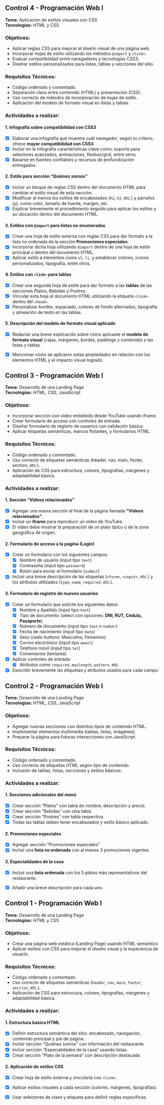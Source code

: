## Control 4 - Programación Web I

**Tema:** Aplicación de estilos visuales con CSS  
**Tecnologías:** HTML y CSS

### Objetivos:
- Aplicar reglas CSS para mejorar el diseño visual de una página web.
- Incorporar hojas de estilo utilizando los métodos `@import` y `<link>`.
- Evaluar compatibilidad entre navegadores y tecnologías CSS3.
- Diseñar estilos personalizados para listas, tablas y secciones del sitio.

### Requisitos Técnicos:
- Código ordenado y comentado.
- Separación clara entre contenido (HTML) y presentación (CSS).
- Uso correcto de métodos de incorporación de hojas de estilo.
- Aplicación del modelo de formato visual en listas y tablas.

### Actividades a realizar:

#### 1. Infografía sobre compatibilidad con CSS3
- [x] Elaborar una infografía que muestre cuál navegador, según tu criterio, ofrece **mayor compatibilidad con CSS3**.
- [x] Incluir en la infografía características clave como: soporte para selectores avanzados, animaciones, flexbox/grid, entre otros.
- [x] Basarse en fuentes confiables y recursos de profundización entregados.

#### 2. Estilo para sección “Quiénes somos”
- [x] Incluir un bloque de reglas CSS dentro del documento HTML para cambiar el estilo visual de esta sección.
- [x] Modificar al menos los estilos de encabezados (`h2`, `h3`, etc.) y párrafos (`p`), como color, tamaño de fuente, margen, etc.
- [x] Explicar brevemente el procedimiento seguido para aplicar los estilos y su ubicación dentro del documento HTML.

#### 3. Estilos con `@import` para listas no enumeradas
- [x] Crear una hoja de estilo externa con reglas CSS para dar formato a la lista no ordenada de la sección **Promociones especiales**.
- [x] Incorporar dicha hoja utilizando `@import` dentro de una hoja de estilo principal o dentro del documento HTML.
- [x] Aplicar estilo a elementos como `ul`, `li`, y establecer colores, íconos personalizados, tipografía, entre otros.

#### 4. Estilos con `<link>` para tablas
- [x] Crear una segunda hoja de estilo para dar formato a las **tablas** de las secciones Platos, Bebidas y Postres.
- [x] Vincular esta hoja al documento HTML utilizando la etiqueta `<link>` dentro del `<head>`.
- [x] Personalizar bordes, espaciado, colores de fondo alternados, tipografía y alineación de texto en las tablas.

#### 5. Descripción del modelo de formato visual aplicado
- [x] Redactar una breve explicación sobre cómo aplicaste el **modelo de formato visual** (cajas, márgenes, bordes, paddings y contenido) a las listas y tablas.
- [x] Mencionar cómo se aplicaron estas propiedades en relación con los elementos HTML y el impacto visual logrado.


## Control 3 - Programación Web I

**Tema:** Desarrollo de una Landing Page  
**Tecnologías:** HTML, CSS, JavaScript

### Objetivos:
- Incorporar sección con video embebido desde YouTube usando iframe.
- Crear formulario de acceso con controles de entrada.
- Diseñar formulario de registro de usuarios con validación básica.
- Aplicar etiquetas semánticas, marcos flotantes, y formularios HTML.

### Requisitos Técnicos:
- Código ordenado y comentado.
- Uso correcto de etiquetas semánticas (header, nav, main, footer, section, etc.).
- Aplicación de CSS para estructura, colores, tipografías, márgenes y adaptabilidad básica.

### Actividades a realizar:

#### 1. Sección “Videos relacionados”
- [X] Agregar una nueva sección al final de la página llamada **"Videos relacionados"**.
- [X] Incluir un **iframe** para reproducir un video de YouTube.
- [X] El video debe mostrar la preparación de un plato típico o de la zona geográfica de origen.

#### 2. Formulario de acceso a la página (Login)
- [x] Crear un formulario con los siguientes campos:
  - [x] Nombre de usuario (input tipo `text`)
  - [x] Contraseña (input tipo `password`)
  - [x] Botón para enviar el formulario (`submit`)
- [x] Incluir una breve descripción de las etiquetas (`<form>`, `<input>`, etc.) y los atributos utilizados (`type`, `name`, `required`, etc.).

#### 3. Formulario de registro de nuevos usuarios
- [x] Crear un formulario que solicite los siguientes datos:
  - [x] Nombre y Apellido (input tipo `text`)
  - [x] Tipo de documento (select con opciones: **DNI, RUT, Cédula, Pasaporte**)
  - [x] Número de documento (input tipo `text` o `number`)
  - [x] Fecha de nacimiento (input tipo `date`)
  - [x] Sexo (radio buttons: Masculino, Femenino)
  - [x] Correo electrónico (input tipo `email`)
  - [x] Teléfono móvil (input tipo `tel`)
  - [x] Comentarios (textarea)
- [x] Aplicar controles de entrada:
  - [x] Atributos como `required`, `maxlength`, `pattern`, etc.
- [x] Describir brevemente las etiquetas y atributos usados para cada campo.

## Control 2 - Programación Web I

**Tema:** Desarrollo de una Landing Page  
**Tecnologías:** HTML, CSS, JavaScript

### Objetivos:
- Agregar nuevas secciones con distintos tipos de contenido HTML.
- Implementar elementos multimedia (tablas, listas, imágenes).
- Preparar la página para futuras interacciones con JavaScript.

### Requisitos Técnicos:
- Código ordenado y comentado.
- Uso correcto de etiquetas HTML según tipo de contenido.
- Inclusión de tablas, listas, secciones y estilos básicos.

### Actividades a realizar:

#### 1. Secciones adicionales del menú
- [x] Crear sección “Platos” con tabla de nombre, descripción y precio.
- [x] Crear sección “Bebidas” con otra tabla.
- [x] Crear sección “Postres” con tabla respectiva.
- [x] Todas las tablas deben tener encabezados y estilo básico aplicado.

#### 2. Promociones especiales
- [x] Agregar sección “Promociones especiales”.
- [x] Incluir una **lista no ordenada** con al menos 3 promociones vigentes.

#### 3. Especialidades de la casa
- [x] Incluir una **lista ordenada** con los 5 platos más representativos del restaurante.
- [x] Añadir una breve descripción para cada uno.


## Control 1 - Programación Web I

**Tema:** Desarrollo de una Landing Page  
**Tecnologías:** HTML y CSS

### Objetivos:
- Crear una página web estática (Landing Page) usando HTML semántico.
- Aplicar estilos con CSS para mejorar el diseño visual y la experiencia de usuario.

### Requisitos Técnicos:
- Código ordenado y comentado.
- Uso correcto de etiquetas semánticas (`header`, `nav`, `main`, `footer`, `section`, etc.).
- Aplicación de CSS para estructura, colores, tipografías, márgenes y adaptabilidad básica.

### Actividades a realizar:

#### 1. Estructura básica HTML
- [x] Definir estructura semántica del sitio: encabezado, navegación, contenido principal y pie de página.
- [x] Incluir sección “Quiénes somos” con información del restaurante.
- [x] Incluir sección “Especialidades de la casa” usando listas.
- [x] Crear sección “Plato de la semana” con descripción destacada.

#### 2. Aplicación de estilos CSS
- [x] Crear hoja de estilo externa y vincularla con `<link>`.
- [x] Aplicar estilos visuales a cada sección (colores, márgenes, tipografías).
- [x] Usar selectores de clase y etiqueta para definir reglas específicas.



